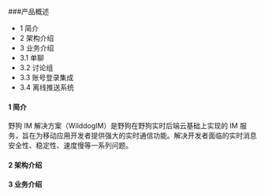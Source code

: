 ###产品概述

* 1 简介
* 2 架构介绍
* 3 业务介绍
 * 3.1 单聊
 * 3.2 讨论组
 * 3.3 账号登录集成
 * 3.4 离线推送系统

#### 1 简介

野狗 IM 解决方案（WilddogIM）是野狗在野狗实时后端云基础上实现的 IM 服务，旨在为移动应用开发者提供强大的实时通信功能。解决开发者面临的实时消息安全性、稳定性、速度慢等一系列问题。

#### 2 架构介绍

#### 3 业务介绍